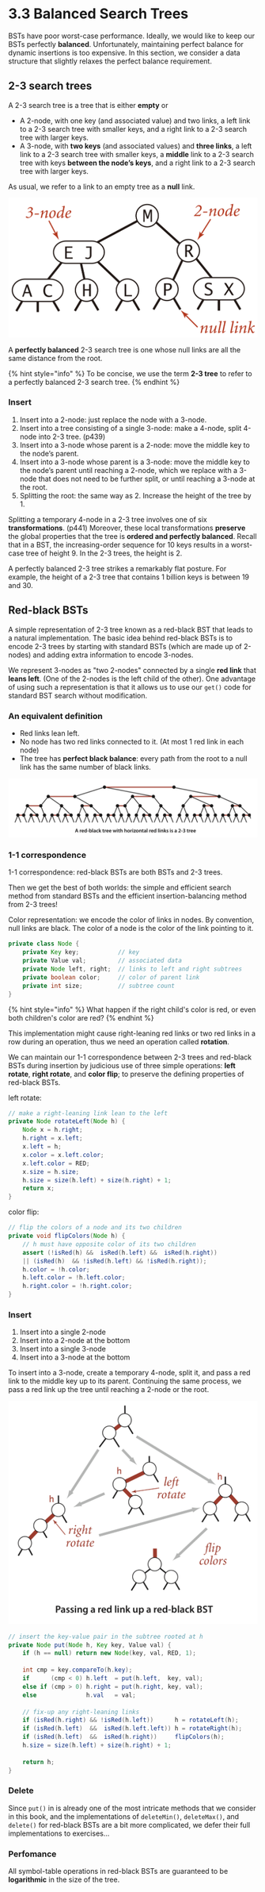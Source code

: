 # 3.3 Balanced Search Trees

BSTs have poor worst-case performance. Ideally, we would like to keep our BSTs perfectly **balanced**. Unfortunately, maintaining perfect balance for dynamic insertions is too expensive. In this section, we consider a data structure that slightly relaxes the perfect balance requirement.

## 2-3 search trees

A 2-3 search tree is a tree that is either **empty** or

* A 2-node, with one key \(and associated value\) and two links, a left link to a 2-3 search tree with smaller keys, and a right link to a 2-3 search tree with larger keys.
* A 3-node, with **two keys** \(and associated values\) and **three links**, a left link to a 2-3 search tree with smaller keys, a **middle** link to a 2-3 search tree with keys **between the node’s keys**, and a right link to a 2-3 search tree with larger keys.

As usual, we refer to a link to an empty tree as a **null** link.

![](../../.gitbook/assets/screen-shot-2018-09-11-at-13.58.29.png)

A **perfectly balanced** 2-3 search tree is one whose null links are all the same distance from the root.

{% hint style="info" %}
To be concise, we use the term **2-3 tree** to refer to a perfectly balanced 2-3 search tree.
{% endhint %}

### Insert

1. Insert into a 2-node: just replace the node with a 3-node.
2. Insert into a tree consisting of a single 3-node: make a 4-node, split 4-node into 2-3 tree. \(p439\)
3. Insert into a 3-node whose parent is a 2-node: move the middle key to the node’s parent.
4. Insert into a 3-node whose parent is a 3-node: move the middle key to the node’s parent until reaching a 2-node, which we replace with a 3-node that does not need to be further split, or until reaching a 3-node at the root.
5. Splitting the root: the same way as 2. Increase the height of the tree by 1.

Splitting a temporary 4-node in a 2-3 tree involves one of six **transformations**. \(p441\) Moreover, these local transformations **preserve** the global properties that the tree is **ordered and perfectly balanced**. Recall that in a BST, the increasing-order sequence for 10 keys results in a worst-case tree of height 9. In the 2-3 trees, the height is 2.

A perfectly balanced 2-3 tree strikes a remarkably flat posture. For example, the height of a 2-3 tree that contains 1 billion keys is between 19 and 30.

## Red-black BSTs

A simple representation of 2-3 tree known as a red-black BST that leads to a natural implementation. The basic idea behind red-black BSTs is to encode 2-3 trees by starting with standard BSTs \(which are made up of 2-nodes\) and adding extra information to encode 3-nodes.

We represent 3-nodes as "two 2-nodes" connected by a single **red link** that **leans left**. \(One of the 2-nodes is the left child of the other\). One advantage of using such a representation is that it allows us to use our `get()` code for standard BST search without modification.

### An equivalent definition

* Red links lean left.
* No node has two red links connected to it. \(At most 1 red link in each node\)
* The tree has **perfect black balance**: every path from the root to a null link has the same number of black links.

![](../../.gitbook/assets/screen-shot-2018-05-15-at-16.34.02.png)

### **1-1 correspondence**

1-1 correspondence: red-black BSTs are both BSTs and 2-3 trees.

Then we get the best of both worlds: the simple and efficient search method from standard BSTs and the efficient insertion-balancing method from 2-3 trees!

Color representation: we encode the color of links in nodes. By convention, null links are black. The color of a node is the color of the link pointing to it.

```java
private class Node {
    private Key key;           // key
    private Value val;         // associated data
    private Node left, right;  // links to left and right subtrees
    private boolean color;     // color of parent link
    private int size;          // subtree count
}
```

{% hint style="info" %}
What happen if the right child's color is red, or even both children's color are red?
{% endhint %}

This implementation might cause right-leaning red links or two red links in a row during an operation, thus we need an operation called **rotation**.

We can maintain our 1-1 correspondence between 2-3 trees and red-black BSTs during insertion by judicious use of three simple operations: **left rotate**, **right rotate**, and **color flip**; to preserve the defining properties of red-black BSTs.

left rotate:

```java
// make a right-leaning link lean to the left
private Node rotateLeft(Node h) {
    Node x = h.right; 
    h.right = x.left;
    x.left = h;
    x.color = x.left.color;
    x.left.color = RED;
    x.size = h.size;
    h.size = size(h.left) + size(h.right) + 1;
    return x;
}
```

color flip:

```java
// flip the colors of a node and its two children
private void flipColors(Node h) {
    // h must have opposite color of its two children
    assert (!isRed(h) &&  isRed(h.left) &&  isRed(h.right)) 
    || (isRed(h)  && !isRed(h.left) && !isRed(h.right));
    h.color = !h.color;
    h.left.color = !h.left.color;
    h.right.color = !h.right.color;
}
```

### Insert

1. Insert into a single 2-node
2. Insert into a 2-node at the bottom
3. Insert into a single 3-node
4. Insert into a 3-node at the bottom

To insert into a 3-node, create a temporary 4-node, split it, and pass a red link to the middle key up to its parent. Continuing the same process, we pass a red link up the tree until reaching a 2-node or the root.

![](../../.gitbook/assets/screen-shot-2018-05-16-at-10.42.18.png)

```java
// insert the key-value pair in the subtree rooted at h
private Node put(Node h, Key key, Value val) { 
    if (h == null) return new Node(key, val, RED, 1);

    int cmp = key.compareTo(h.key);
    if      (cmp < 0) h.left  = put(h.left,  key, val); 
    else if (cmp > 0) h.right = put(h.right, key, val); 
    else              h.val   = val;

    // fix-up any right-leaning links
    if (isRed(h.right) && !isRed(h.left))      h = rotateLeft(h);
    if (isRed(h.left)  &&  isRed(h.left.left)) h = rotateRight(h);
    if (isRed(h.left)  &&  isRed(h.right))     flipColors(h);
    h.size = size(h.left) + size(h.right) + 1;

    return h;
}
```

### Delete

Since `put()` in is already one of the most intricate methods that we consider in this book, and the implementations of `deleteMin()`, `deleteMax()`, and `delete()` for red-black BSTs are a bit more complicated, we defer their full implementations to exercises...

### Perfomance

All symbol-table operations in red-black BSTs are guaranteed to be **logarithmic** in the size of the tree.

